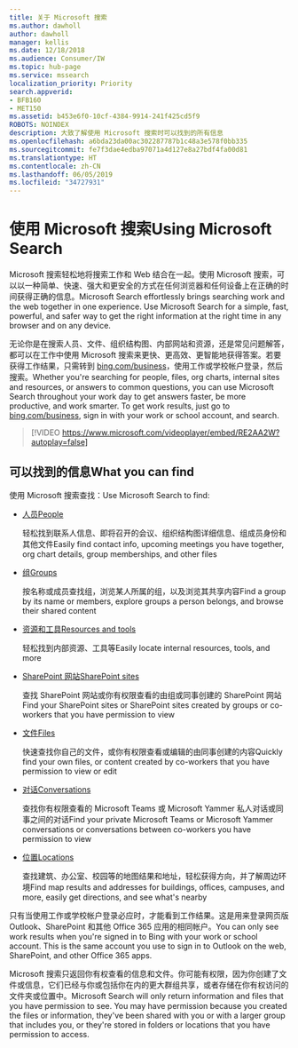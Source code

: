 ```yaml
---
title: 关于 Microsoft 搜索
ms.author: dawholl
author: dawholl
manager: kellis
ms.date: 12/18/2018
ms.audience: Consumer/IW
ms.topic: hub-page
ms.service: mssearch
localization_priority: Priority
search.appverid:
- BFB160
- MET150
ms.assetid: b453e6f0-10cf-4384-9914-241f425cd5f9
ROBOTS: NOINDEX
description: 大致了解使用 Microsoft 搜索时可以找到的所有信息
ms.openlocfilehash: a6bda23da00ac302287787b1c48a3e578f0bb335
ms.sourcegitcommit: fe7f3dae4edba97071a4d127e8a27bdf4fa00d81
ms.translationtype: HT
ms.contentlocale: zh-CN
ms.lasthandoff: 06/05/2019
ms.locfileid: "34727931"
---
```

# <a name="using-microsoft-search"></a><span data-ttu-id="d6036-103">使用 Microsoft 搜索</span><span class="sxs-lookup"><span data-stu-id="d6036-103">Using Microsoft Search</span></span>

<span data-ttu-id="d6036-p101">Microsoft 搜索轻松地将搜索工作和 Web 结合在一起。使用 Microsoft 搜索，可以以一种简单、快速、强大和更安全的方式在任何浏览器和任何设备上在正确的时间获得正确的信息。</span><span class="sxs-lookup"><span data-stu-id="d6036-p101">Microsoft Search effortlessly brings searching work and the web together in one experience. Use Microsoft Search for a simple, fast, powerful, and safer way to get the right information at the right time in any browser and on any device.</span></span>
  
<span data-ttu-id="d6036-p102">无论你是在搜索人员、文件、组织结构图、内部网站和资源，还是常见问题解答，都可以在工作中使用 Microsoft 搜索来更快、更高效、更智能地获得答案。若要获得工作结果，只需转到 [bing.com/business](https://www.bing.com/business)，使用工作或学校帐户登录，然后搜索。</span><span class="sxs-lookup"><span data-stu-id="d6036-p102">Whether you're searching for people, files, org charts, internal sites and resources, or answers to common questions, you can use Microsoft Search throughout your work day to get answers faster, be more productive, and work smarter. To get work results, just go to [bing.com/business](https://www.bing.com/business), sign in with your work or school account, and search.</span></span> 
  
> [!VIDEO https://www.microsoft.com/videoplayer/embed/RE2AA2W?autoplay=false]

## <a name="what-you-can-find"></a><span data-ttu-id="d6036-108">可以找到的信息</span><span class="sxs-lookup"><span data-stu-id="d6036-108">What you can find</span></span>
  
<span data-ttu-id="d6036-109">使用 Microsoft 搜索查找：</span><span class="sxs-lookup"><span data-stu-id="d6036-109">Use Microsoft Search to find:</span></span>
  
- [<span data-ttu-id="d6036-110">人员</span><span class="sxs-lookup"><span data-stu-id="d6036-110">People</span></span>](find-people-and-groups.md)
    
    <span data-ttu-id="d6036-111">轻松找到联系人信息、即将召开的会议、组织结构图详细信息、组成员身份和其他文件</span><span class="sxs-lookup"><span data-stu-id="d6036-111">Easily find contact info, upcoming meetings you have together, org chart details, group memberships, and other files</span></span>
    
- [<span data-ttu-id="d6036-112">组</span><span class="sxs-lookup"><span data-stu-id="d6036-112">Groups</span></span>](find-people-and-groups.md)
    
    <span data-ttu-id="d6036-113">按名称或成员查找组，浏览某人所属的组，以及浏览其共享内容</span><span class="sxs-lookup"><span data-stu-id="d6036-113">Find a group by its name or members, explore groups a person belongs, and browse their shared content</span></span>
    
- [<span data-ttu-id="d6036-114">资源和工具</span><span class="sxs-lookup"><span data-stu-id="d6036-114">Resources and tools</span></span>](find-resources-tools-and-more.md)
    
    <span data-ttu-id="d6036-115">轻松找到内部资源、工具等</span><span class="sxs-lookup"><span data-stu-id="d6036-115">Easily locate internal resources, tools, and more</span></span>
    
- [<span data-ttu-id="d6036-116">SharePoint 网站</span><span class="sxs-lookup"><span data-stu-id="d6036-116">SharePoint sites</span></span>](find-sharepoint-sites.md)
    
    <span data-ttu-id="d6036-117">查找 SharePoint 网站或你有权限查看的由组或同事创建的 SharePoint 网站</span><span class="sxs-lookup"><span data-stu-id="d6036-117">Find your SharePoint sites or SharePoint sites created by groups or co-workers that you have permission to view</span></span>
    
- [<span data-ttu-id="d6036-118">文件</span><span class="sxs-lookup"><span data-stu-id="d6036-118">Files</span></span>](find-files.md)
    
    <span data-ttu-id="d6036-119">快速查找你自己的文件，或你有权限查看或编辑的由同事创建的内容</span><span class="sxs-lookup"><span data-stu-id="d6036-119">Quickly find your own files, or content created by co-workers that you have permission to view or edit</span></span>
    
- [<span data-ttu-id="d6036-120">对话</span><span class="sxs-lookup"><span data-stu-id="d6036-120">Conversations</span></span>](find-conversations.md)
    
    <span data-ttu-id="d6036-121">查找你有权限查看的 Microsoft Teams 或 Microsoft Yammer 私人对话或同事之间的对话</span><span class="sxs-lookup"><span data-stu-id="d6036-121">Find your private Microsoft Teams or Microsoft Yammer conversations or conversations between co-workers you have permission to view</span></span>
    
- [<span data-ttu-id="d6036-122">位置</span><span class="sxs-lookup"><span data-stu-id="d6036-122">Locations</span></span>](find-locations.md)
    
    <span data-ttu-id="d6036-123">查找建筑、办公室、校园等的地图结果和地址，轻松获得方向，并了解周边环境</span><span class="sxs-lookup"><span data-stu-id="d6036-123">Find map results and addresses for buildings, offices, campuses, and more, easily get directions, and see what's nearby</span></span>    
    
<span data-ttu-id="d6036-p103">只有当使用工作或学校帐户登录必应时，才能看到工作结果。这是用来登录网页版 Outlook、SharePoint 和其他 Office 365 应用的相同帐户。</span><span class="sxs-lookup"><span data-stu-id="d6036-p103">You can only see work results when you're signed in to Bing with your work or school account. This is the same account you use to sign in to Outlook on the web, SharePoint, and other Office 365 apps.</span></span> 
  
<span data-ttu-id="d6036-p104">Microsoft 搜索只返回你有权查看的信息和文件。你可能有权限，因为你创建了文件或信息，它们已经与你或包括你在内的更大群组共享，或者存储在你有权访问的文件夹或位置中。</span><span class="sxs-lookup"><span data-stu-id="d6036-p104">Microsoft Search will only return information and files that you have permission to see. You may have permission because you created the files or information, they've been shared with you or with a larger group that includes you, or they're stored in folders or locations that you have permission to access.</span></span>

  

